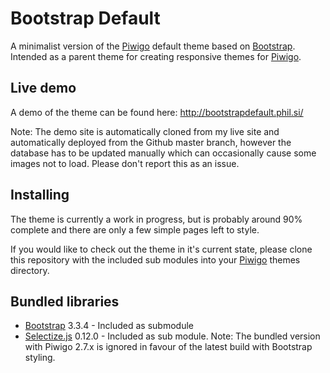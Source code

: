 Bootstrap Default
=================

A minimalist version of the [Piwigo](http://piwigo.org/) default theme based on [Bootstrap](http://getbootstrap.com/).
Intended as a parent theme for creating responsive themes for [Piwigo](http://piwigo.org/).

## Live demo

A demo of the theme can be found here: http://bootstrapdefault.phil.si/

Note: The demo site is automatically cloned from my live site and automatically deployed from the Github master branch,
however the database has to be updated manually which can occasionally cause some images not to load. Please don't
report this as an issue.

## Installing

The theme is currently a work in progress, but is probably around 90% complete and there are only a few simple pages
left to style.

If you would like to check out the theme in it's current state, please clone this repository with the included sub
modules into your [Piwigo](http://piwigo.org/) themes directory.

## Bundled libraries

* [Bootstrap](http://getbootstrap.com/) 3.3.4 - Included as submodule
* [Selectize.js](http://brianreavis.github.io/selectize.js/) 0.12.0 - Included as sub module. Note: The bundled version
with Piwigo 2.7.x is ignored in favour of the latest build with Bootstrap styling.